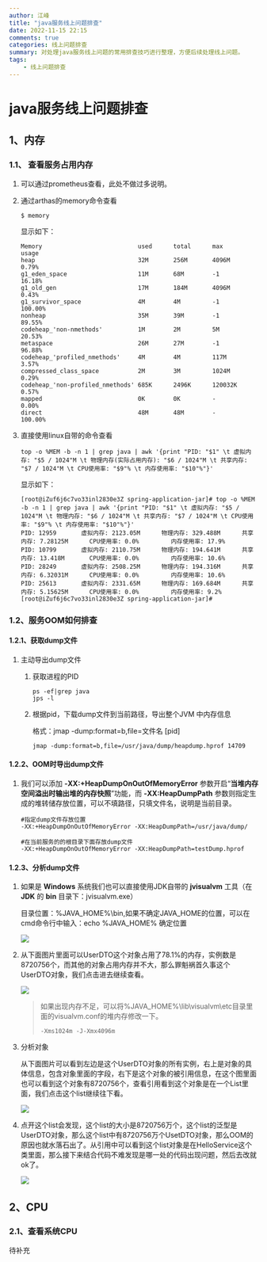```yaml
---
author: 江峰
title: "java服务线上问题排查"
date: 2022-11-15 22:15
comments: true
categories: 线上问题排查
summary: 对处理java服务线上问题的常用排查技巧进行整理，方便后续处理线上问题。
tags: 
	- 线上问题排查
---
```


# java服务线上问题排查

## 1、内存

### 1.1、 查看服务占用内存

1. 可以通过prometheus查看，此处不做过多说明。

2. 通过arthas的memory命令查看

   ```
   $ memory
   ```

   显示如下：

   ```
   Memory                           used      total      max        usage
   heap                             32M       256M       4096M      0.79%
   g1_eden_space                    11M       68M        -1         16.18%
   g1_old_gen                       17M       184M       4096M      0.43%
   g1_survivor_space                4M        4M         -1         100.00%
   nonheap                          35M       39M        -1         89.55%
   codeheap_'non-nmethods'          1M        2M         5M         20.53%
   metaspace                        26M       27M        -1         96.88%
   codeheap_'profiled_nmethods'     4M        4M         117M       3.57%
   compressed_class_space           2M        3M         1024M      0.29%
   codeheap_'non-profiled_nmethods' 685K      2496K      120032K    0.57%
   mapped                           0K        0K         -          0.00%
   direct                           48M       48M        -          100.00%
   
   ```

3. 直接使用linux自带的命令查看

   ```
   top -o %MEM -b -n 1 | grep java | awk '{print "PID: "$1" \t 虚拟内存: "$5 / 1024"M \t 物理内存(实际占用内存): "$6 / 1024"M \t 共享内存: "$7 / 1024"M \t CPU使用率: "$9"% \t 内存使用率: "$10"%"}'
   ```

   显示如下：

   ```
   [root@iZuf6j6c7vo33inl2830e3Z spring-application-jar]# top -o %MEM -b -n 1 | grep java | awk '{print "PID: "$1" \t 虚拟内存: "$5 / 1024"M \t 物理内存: "$6 / 1024"M \t 共享内存: "$7 / 1024"M \t CPU使用率: "$9"% \t 内存使用率: "$10"%"}'
   PID: 12959       虚拟内存: 2123.05M      物理内存: 329.488M      共享内存: 7.28125M      CPU使用率: 0.0%         内存使用率: 17.9%
   PID: 10799       虚拟内存: 2110.75M      物理内存: 194.641M      共享内存: 13.418M       CPU使用率: 0.0%         内存使用率: 10.6%
   PID: 28249       虚拟内存: 2508.25M      物理内存: 194.316M      共享内存: 6.32031M      CPU使用率: 0.0%         内存使用率: 10.6%
   PID: 25613       虚拟内存: 2331.65M      物理内存: 169.684M      共享内存: 5.15625M      CPU使用率: 0.0%         内存使用率: 9.2%
   [root@iZuf6j6c7vo33inl2830e3Z spring-application-jar]# 	
   ```

### 1.2、服务OOM如何排查

#### 1.2.1、获取dump文件

1. 主动导出dump文件

   1. 获取进程的PID

      ```
      ps -ef|grep java
      jps -l
      ```

   2. 根据pid，下载dump文件到当前路径，导出整个JVM 中内存信息

      格式：jmap -dump:format=b,file=文件名 [pid]

      ```
      jmap -dump:format=b,file=/usr/java/dump/heapdump.hprof 14709
      ```

#### 1.2.2、OOM时导出dump文件

1. 我们可以添加 **-XX:+HeapDumpOnOutOfMemoryError** 参数开启“**当堆内存空间溢出时输出堆的内存快照**”功能，而 **-XX:HeapDumpPath** 参数则指定生成的堆转储存放位置，可以不填路径，只填文件名，说明是当前目录。

   ```
   #指定dump文件存放位置
   -XX:+HeapDumpOnOutOfMemoryError -XX:HeapDumpPath=/usr/java/dump/
   
   #在当前服务的的根目录下面存放dump文件
   -XX:+HeapDumpOnOutOfMemoryError -XX:HeapDumpPath=testDump.hprof
   ```

#### 1.2.3、分析dump文件

1. 如果是 **Windows** 系统我们也可以直接使用JDK自带的 **jvisualvm** 工具（在 **JDK** 的 **bin** 目录下：jvisualvm.exe）

   目录位置：%JAVA_HOME%\bin,如果不确定JAVA_HOME的位置，可以在cmd命令行中输入：echo %JAVA_HOME%  确定位置

   ![](https://img-blog.csdnimg.cn/53a7e17be93749cfa780ed8b1614ebab.png#pic_center)

2. 从下面图片里面可以UserDTO这个对象占用了78.1%的内存，实例数是8720756个，而其他的对象占用内存并不大，那么罪魁祸首久事这个UserDTO对象，我们点击进去继续查看。

   ![](https://img-blog.csdnimg.cn/0bdc2a2f34ad461bbc6f581f4899a92b.png#pic_center)

   > 如果出现内存不足，可以将%JAVA_HOME%\lib\visualvm\etc目录里面的visualvm.conf的堆内存修改一下。
   >
   > ```
   > -Xms1024m -J-Xmx4096m
   > ```

3. 分析对象

   从下面图片可以看到左边是这个UserDTO对象的所有实例，右上是对象的具体信息，包含对象里面的字段，右下是这个对象的被引用信息，在这个图里面也可以看到这个对象有8720756个，查看引用看到这个对象是在一个List里面，我们点击这个list继续往下看。

   ![](https://img-blog.csdnimg.cn/9992d046bf414e4aa18ddbdb83a59c94.png#pic_center)

4. 点开这个list会发现，这个list的大小是8720756万个，这个list的泛型是UserDTO对象，那么这个list中有8720756万个UsetDTO对象，那么OOM的原因也就水落石出了。从引用中可以看到这个list对象是在HelloService这个类里面，那么接下来结合代码不难发现是哪一处的代码出现问题，然后去改就ok了。

   ![](https://img-blog.csdnimg.cn/7b86abe6a783434b82c233b9b9645df1.png#pic_center)



## 2、CPU

### 2.1、查看系统CPU

待补充
